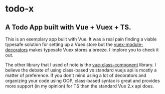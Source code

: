 # todo-x

## A Todo App built with Vue + Vuex + TS.

This is an exemplary app built with Vue. It was a real pain finding a viable typesafe solution for setting up a Vuex store but the [vuex-module-decorators](https://github.com/championswimmer/vuex-module-decorators) makes typesafe Vuex stores a breeze. I implore you to check it out.

The other library that I used of note is the [vue-class-component](https://github.com/vuejs/vue-class-component) library. I believe the debate of using class-based vs standard vuejs api is mostly a matter of preference. If you don't mind using a lot of decorators and organizing your code using OOP, class-based syntax is great and provides more support (in my opinion) for TS than the standard Vue 2.x api does.
